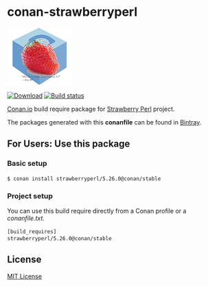 # conan-strawberryperl

![strawberryperl image](/images/conan-strawberryperl.png)

[![Download](https://api.bintray.com/packages/conan-community/conan/strawberryperl%3Aconan/images/download.svg)](https://bintray.com/conan-community/conan/strawberryperl%3Aconan/_latestVersion)
[![Build status](https://ci.appveyor.com/api/projects/status/jyeh443gn0l0f3bi/branch/master?svg=true)](https://ci.appveyor.com/project/lasote/conan-strawberryperl/branch/master)

[Conan.io](https://conan.io) build require package for [Strawberry Perl](http://strawberryperl.com/) project.

The packages generated with this **conanfile** can be found in [Bintray](https://bintray.com/conan-community/conan/strawberryperl%3Aconan).

## For Users: Use this package

### Basic setup

    $ conan install strawberryperl/5.26.0@conan/stable

### Project setup

You can use this build require directly from a Conan profile or a *conanfile.txt*.

    [build_requires]
    strawberryperl/5.26.0@conan/stable

## License

[MIT License](LICENSE)
